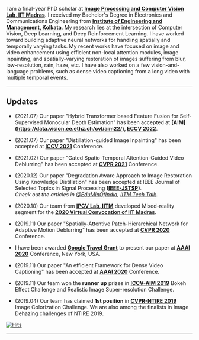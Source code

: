 I am a final-year PhD scholar at **[Image Processing and Computer Vision Lab, IIT Madras](http://www.ee.iitm.ac.in/ipcvlab/)**. I received my Bachelor's Degree in Electronics and Communications Engineering from **[Institute of Engineering and Management, Kolkata](http://iem.edu.in/)**. My research lies at the intersection of Computer Vision, Deep Learning, and Deep Reinforcement Learning. I have worked toward building adaptive neural networks for handling spatially and temporally varying tasks. My recent works have focused on image and video enhancement using efficient non-local attention modules, image inpainting, and spatially-varying restoration of images suffering from blur, low-resolution, rain, haze, etc. I have also worked on a few vision-and-language problems, such as dense video captioning from a long video with multiple temporal events.

---

## Updates 

- (2021.07) Our paper "Hybrid Transformer based Feature Fusion for Self-Supervised Monocular Depth Estimation" has been accepted at **[AIM] (https://data.vision.ee.ethz.ch/cvl/aim22/), [ECCV 2022]([http://iccv2021.thecvf.com/](https://eccv2022.ecva.net/))**.
- (2021.07) Our paper "Distillation-guided Image Inpainting" has been accepted at **[ICCV 2021](http://iccv2021.thecvf.com/)** Conference.

- (2021.02) Our paper "Gated Spatio-Temporal Attention-Guided Video Deblurring" has been accepted at **[CVPR 2021](http://cvpr2021.thecvf.com/)** Conference.

- (2020.12) Our paper "Degradation Aware Approach to Image Restoration Using Knowledge Distillation" has been accepted at IEEE Journal of Selected Topics in Signal Processing **([IEEE-JSTSP](https://signalprocessingsociety.org/publications-resources/ieee-journal-selected-topics-signal-processing/about-jstsp))**.\
_Check out the articles in [@EduMinOfIndia](https://twitter.com/EduMinOfIndia/status/1387693652915277824?s=20), [IITM Tech Talk](https://tech-talk.iitm.ac.in/clean-up-neural-networks-show-the-way-to-preserve-photographs/)._

- (2020.10) Our team from **[IPCV Lab, IITM](http://www.ee.iitm.ac.in/ipcvlab/)** developed Mixed-reality segment for the **[2020 Virtual Convocation of IIT Madras](https://fo-fo.facebook.com/ReachIITM/videos/643343663027471/)**.

- (2019.11) Our paper "Spatially-Attentive Patch-Hierarchical Network for Adaptive Motion Deblurring" has been accepted at **[CVPR 2020](http://cvpr2020.thecvf.com/)** Conference.

- I have been awarded **[Google Travel Grant](https://buildyourfuture.withgoogle.com/scholarships/google-travel-scholarships/#!?detail-content-tabby_activeEl=overview)** to present our paper at **[AAAI 2020](https://aaai.org/Conferences/AAAI-20/)** Conference, New York, USA.

- (2019.11) Our paper "An efficient Framework for Dense Video Captioning" has been accepted at **[AAAI 2020](https://aaai.org/Conferences/AAAI-20/)** Conference.

- (2019.11) Our team won the **runner up** prizes in **[ICCV-AIM 2019](http://www.vision.ee.ethz.ch/aim19/)** Bokeh Effect Challenge and Realistic Image Super-resolution Challenge.

		
 - (2019.04) Our team has claimed **1st position** in **[CVPR-NTIRE 2019](http://www.vision.ee.ethz.ch/ntire19/)** Image Colorization Challenge. We are also among the finalists in Image Dehazing challenges of NTIRE 2019.

[![Hits](https://hits.seeyoufarm.com/api/count/incr/badge.svg?url=https%3A%2F%2Fmaitreyasuin.github.io&count_bg=%2379C83D&title_bg=%23555555&icon=&icon_color=%23E7E7E7&title=Views&edge_flat=true)](https://hits.seeyoufarm.com)


---

